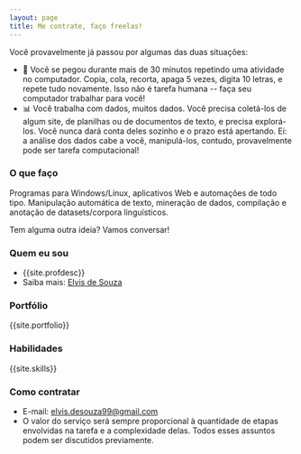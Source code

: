 ```yaml
---
layout: page
title: Me contrate, faço freelas!
---
```


Você provavelmente já passou por algumas das duas situações:

- 🤖 Você se pegou durante mais de 30 minutos repetindo uma atividade no computador. Copia, cola, recorta, apaga 5 vezes, digita 10 letras, e repete tudo novamente. Isso não é tarefa humana -- faça seu computador trabalhar para você!
- 📊 Você trabalha com dados, muitos dados. Você precisa coletá-los de algum site, de planilhas ou de documentos de texto, e precisa explorá-los. Você nunca dará conta deles sozinho e o prazo está apertando. Ei: a análise dos dados cabe a você, manipulá-los, contudo, provavelmente pode ser tarefa computacional!

### O que faço

Programas para Windows/Linux, aplicativos Web e automações de todo tipo. Manipulação automática de texto, mineração de dados, compilação e anotação de datasets/corpora linguísticos.

Tem alguma outra ideia? Vamos conversar!

### Quem eu sou

- {{site.profdesc}}
- Saiba mais: [Elvis de Souza](/sobre)

### Portfólio

{{site.portfolio}}

### Habilidades

{{site.skills}}

### Como contratar

- E-mail: [elvis.desouza99@gmail.com](mailto:elvis.desouza99@gmail.com)
- O valor do serviço será sempre proporcional à quantidade de etapas envolvidas na tarefa e a complexidade delas. Todos esses assuntos podem ser discutidos previamente.